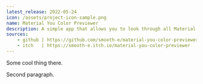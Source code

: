 ```yaml
---
latest_release: 2022-05-24
icon: /assets/project-icon-sample.png
name: Material You Color Previewer
description: A simple app that allows you to look through all Material You colors.
sources:
    - github | https://github.com/smooth-e/material-you-color-previewer
    - itch   | https://smooth-e.itch.io/material-you-color-previewer
---
```


Some cool thing there.

Second paragraph.
